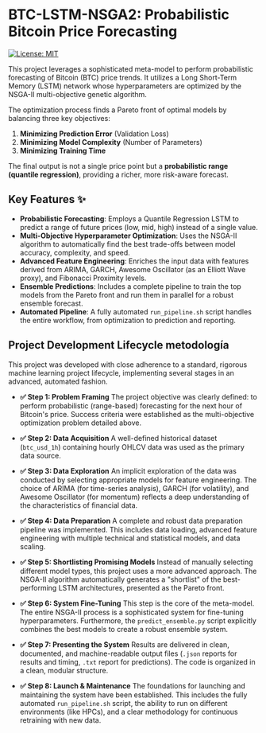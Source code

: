 # BTC-LSTM-NSGA2: Probabilistic Bitcoin Price Forecasting

[![License: MIT](https://img.shields.io/badge/License-MIT-yellow.svg)](https://opensource.org/licenses/MIT)

This project leverages a sophisticated meta-model to perform probabilistic forecasting of Bitcoin (BTC) price trends. It utilizes a Long Short-Term Memory (LSTM) network whose hyperparameters are optimized by the NSGA-II multi-objective genetic algorithm.

The optimization process finds a Pareto front of optimal models by balancing three key objectives:
1.  **Minimizing Prediction Error** (Validation Loss)
2.  **Minimizing Model Complexity** (Number of Parameters)
3.  **Minimizing Training Time**

The final output is not a single price point but a **probabilistic range (quantile regression)**, providing a richer, more risk-aware forecast.

## Key Features ✨

* **Probabilistic Forecasting**: Employs a Quantile Regression LSTM to predict a range of future prices (low, mid, high) instead of a single value.
* **Multi-Objective Hyperparameter Optimization**: Uses the NSGA-II algorithm to automatically find the best trade-offs between model accuracy, complexity, and speed.
* **Advanced Feature Engineering**: Enriches the input data with features derived from ARIMA, GARCH, Awesome Oscillator (as an Elliott Wave proxy), and Fibonacci Proximity levels.
* **Ensemble Predictions**: Includes a complete pipeline to train the top models from the Pareto front and run them in parallel for a robust ensemble forecast.
* **Automated Pipeline**: A fully automated `run_pipeline.sh` script handles the entire workflow, from optimization to prediction and reporting.

## Project Development Lifecycle  metodología

This project was developed with close adherence to a standard, rigorous machine learning project lifecycle, implementing several stages in an advanced, automated fashion.

* **✅ Step 1: Problem Framing**
    The project objective was clearly defined: to perform probabilistic (range-based) forecasting for the next hour of Bitcoin's price. Success criteria were established as the multi-objective optimization problem detailed above.

* **✅ Step 2: Data Acquisition**
    A well-defined historical dataset (`btc_usd_1h`) containing hourly OHLCV data was used as the primary data source.

* **✅ Step 3: Data Exploration**
    An implicit exploration of the data was conducted by selecting appropriate models for feature engineering. The choice of ARIMA (for time-series analysis), GARCH (for volatility), and Awesome Oscillator (for momentum) reflects a deep understanding of the characteristics of financial data.

* **✅ Step 4: Data Preparation**
    A complete and robust data preparation pipeline was implemented. This includes data loading, advanced feature engineering with multiple technical and statistical models, and data scaling.

* **✅ Step 5: Shortlisting Promising Models**
    Instead of manually selecting different model types, this project uses a more advanced approach. The NSGA-II algorithm automatically generates a "shortlist" of the best-performing LSTM architectures, presented as the Pareto front.

* **✅ Step 6: System Fine-Tuning**
    This step is the core of the meta-model. The entire NSGA-II process is a sophisticated system for fine-tuning hyperparameters. Furthermore, the `predict_ensemble.py` script explicitly combines the best models to create a robust ensemble system.

* **✅ Step 7: Presenting the System**
    Results are delivered in clean, documented, and machine-readable output files (`.json` reports for results and timing, `.txt` report for predictions). The code is organized in a clean, modular structure.

* **✅ Step 8: Launch & Maintenance**
    The foundations for launching and maintaining the system have been established. This includes the fully automated `run_pipeline.sh` script, the ability to run on different environments (like HPCs), and a clear methodology for continuous retraining with new data.
